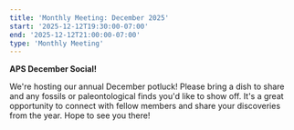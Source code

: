 ```yaml
---
title: 'Monthly Meeting: December 2025'
start: '2025-12-12T19:30:00-07:00'
end: '2025-12-12T21:00:00-07:00'
type: 'Monthly Meeting'
---
```


**APS December Social!**

We're hosting our annual December potluck! Please bring a dish to share and any fossils or paleontological finds you'd like to show off. It's a great opportunity to connect with fellow members and share your discoveries from the year. Hope to see you there!
